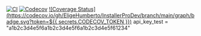 [![CI](https://github.com/ElingeHumberto/InstallerProDev/actions/workflows/ci.yml/badge.svg)](https://github.com/tu-usuario/InstallerProDev/actions)
[![Codecov](https://codecov.io/gh/ElingeHumberto/InstallerProDev/branch/main/graph/badge.svg?token=${CODECOV_TOKEN} "Codecov")](https://codecov.io/gh/tu-usuario/InstallerProDev)
[![Coverage Status](https://codecov.io/gh/EligeHumberto/InstallerProDev/branch/main/graph/badge.svg?token=${{ secrets.CODECOV_TOKEN }})](https://codecov.io/gh/EligeHumberto/InstallerProDev)
api_key_test = "a1b2c3d4e5f6a1b2c3d4e5f6a1b2c3d4e5f61234"